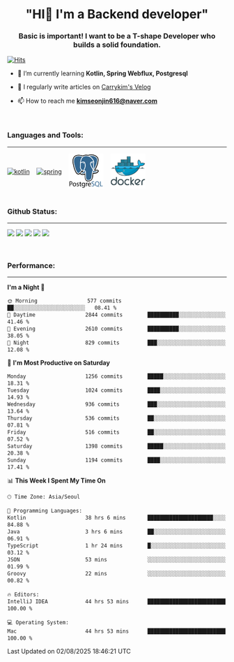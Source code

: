 <h1 align="center">"HI👋 I'm a Backend developer" </h1>
<h3 align="center">Basic is important! I want to be a T-shape Developer who builds a solid foundation.</h3>

[![Hits](https://hits.seeyoufarm.com/api/count/incr/badge.svg?url=https%3A%2F%2Fgithub.com%2Fgimseonjin&count_bg=%2318BFE5&title_bg=%23555555&icon=ko-fi.svg&icon_color=%23E7E7E7&title=hits&edge_flat=false)](https://hits.seeyoufarm.com)

- 🌱 I’m currently learning **Kotlin, Spring Webflux, Postgresql**

- 📝 I regularly write articles on [Carrykim's Velog](https://velog.io/@carrykim)

- 📫 How to reach me **kimseonjin616@naver.com**

<br/>

<h3 align="left">Languages and Tools:</h3>

***

<div style="display: flex; flex-wrap: wrap; gap: 1rem; justify-content: start; align-items: center;">
  <a href="https://kotlinlang.org" target="_blank" rel="noreferrer">
    <img src="https://www.vectorlogo.zone/logos/kotlinlang/kotlinlang-icon.svg" alt="kotlin" style="width: 80px; height: 80px;">
  </a>
  <a href="https://spring.io/" target="_blank" rel="noreferrer">
    <img src="https://www.vectorlogo.zone/logos/springio/springio-icon.svg" alt="spring" style="width: 80px; height: 80px;">
  </a>
  <a href="https://www.postgresql.org" target="_blank" rel="noreferrer">
    <img src="https://raw.githubusercontent.com/devicons/devicon/master/icons/postgresql/postgresql-original-wordmark.svg" alt="postgresql" style="width: 80px; height: 80px;">
  </a>
  <a href="https://www.docker.com/" target="_blank" rel="noreferrer">
    <img src="https://raw.githubusercontent.com/devicons/devicon/master/icons/docker/docker-original-wordmark.svg" alt="docker" style="width: 80px; height: 80px;">
  </a>
</div>


<br/>

<h3 align="left">Github Status:</h3>

***

![](http://github-profile-summary-cards.vercel.app/api/cards/profile-details?username=gimseonjin&theme=nord_bright)
![](http://github-profile-summary-cards.vercel.app/api/cards/repos-per-language?username=gimseonjin&theme=nord_bright)
![](http://github-profile-summary-cards.vercel.app/api/cards/most-commit-language?username=gimseonjin&theme=nord_bright)
![](http://github-profile-summary-cards.vercel.app/api/cards/stats?username=gimseonjin&theme=nord_bright)
![](http://github-profile-summary-cards.vercel.app/api/cards/productive-time?username=gimseonjin&theme=nord_bright&utcOffset=8)


<br/>

<h3 align="left">Performance:</h3>

***

<!--START_SECTION:waka-->
**I'm a Night 🦉** 

```text
🌞 Morning                577 commits         ██░░░░░░░░░░░░░░░░░░░░░░░   08.41 % 
🌆 Daytime                2844 commits        ██████████░░░░░░░░░░░░░░░   41.46 % 
🌃 Evening                2610 commits        ██████████░░░░░░░░░░░░░░░   38.05 % 
🌙 Night                  829 commits         ███░░░░░░░░░░░░░░░░░░░░░░   12.08 % 
```
📅 **I'm Most Productive on Saturday** 

```text
Monday                   1256 commits        █████░░░░░░░░░░░░░░░░░░░░   18.31 % 
Tuesday                  1024 commits        ████░░░░░░░░░░░░░░░░░░░░░   14.93 % 
Wednesday                936 commits         ███░░░░░░░░░░░░░░░░░░░░░░   13.64 % 
Thursday                 536 commits         ██░░░░░░░░░░░░░░░░░░░░░░░   07.81 % 
Friday                   516 commits         ██░░░░░░░░░░░░░░░░░░░░░░░   07.52 % 
Saturday                 1398 commits        █████░░░░░░░░░░░░░░░░░░░░   20.38 % 
Sunday                   1194 commits        ████░░░░░░░░░░░░░░░░░░░░░   17.41 % 
```


📊 **This Week I Spent My Time On** 

```text
🕑︎ Time Zone: Asia/Seoul

💬 Programming Languages: 
Kotlin                   38 hrs 6 mins       █████████████████████░░░░   84.88 % 
Java                     3 hrs 6 mins        ██░░░░░░░░░░░░░░░░░░░░░░░   06.91 % 
TypeScript               1 hr 24 mins        █░░░░░░░░░░░░░░░░░░░░░░░░   03.12 % 
JSON                     53 mins             ░░░░░░░░░░░░░░░░░░░░░░░░░   01.99 % 
Groovy                   22 mins             ░░░░░░░░░░░░░░░░░░░░░░░░░   00.82 % 

🔥 Editors: 
IntelliJ IDEA            44 hrs 53 mins      █████████████████████████   100.00 % 

💻 Operating System: 
Mac                      44 hrs 53 mins      █████████████████████████   100.00 % 
```


 Last Updated on 02/08/2025 18:46:21 UTC
<!--END_SECTION:waka-->

<div align="center">
  

